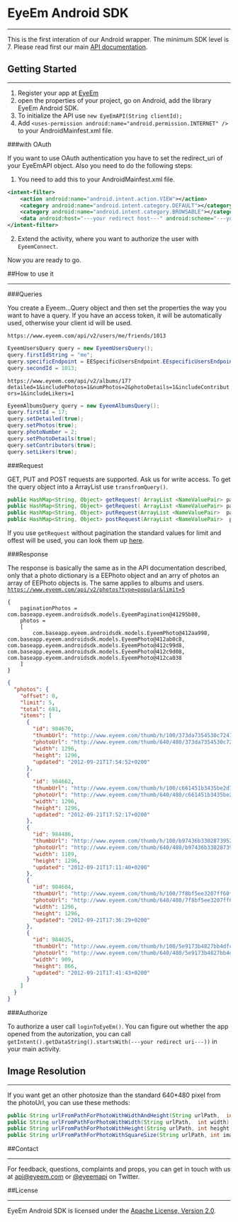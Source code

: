 # EyeEm Android SDK
***

This is the first interation of our Android wrapper. The minimum SDK level is 7.
Please read first our main [API documentation](https://github.com/eyeem/Public-API#eyeem-api).


## Getting Started
***

1. Register your app at [EyeEm](http://www.eyeem.com/developers/myapps)
2. open the properties of your project, go on Android, add the library EyeEm Android SDK.
3. To initialize the API use ```new EyeEmAPI(String clientId);``` 
4. Add `<uses-permission android:name="android.permission.INTERNET" />` to your AndroidMainfest.xml file. 

###with OAuth 

If you want to use OAuth authentication you have to set the redirect_uri of your EyeEmAPI object. Also you need to do the following steps:

1. You need to add this to your AndroidMainfest.xml file.             
``` xml
<intent-filter>    
    <action android:name="android.intent.action.VIEW"></action>
	<category android:name="android.intent.category.DEFAULT"></category>
	<category android:name="android.intent.category.BROWSABLE"></category>
	<data android:host="---your redirect host---" android:scheme="---your redirect scheme"></data>
</intent-filter>
```

2. Extend the activity, where you want to authorize the user with `EyeemConnect`.

Now you are ready to go.

##How to use it
***
###Queries

You create a Eyeem…Query object and then set the properties the way you want to have a query. If you have an access token, it will be automatically used, otherwise your client id  will be used.

`https://www.eyeem.com/api/v2/users/me/friends/1013`

``` java
EyeemUsersQuery query = new EyeemUsersQuery();
query.firstIdString = "me";
query.specificEndpoint = EESpecificUsersEndpoint.EEspecificUsersEndpointFriends;
query.secondId = 1013;
```
`https://www.eyeem.com/api/v2/albums/17?detailed=1&includePhotos=1&numPhotos=2&photoDetails=1&includeContributors=1&includeLikers=1`

``` java
EyeemAlbumsQuery query = new EyeemAlbumsQuery();
query.firstId = 17;
query.setDetailed(true);
query.setPhotos(true);
query.photoNumber = 2;
query.setPhotoDetails(true);       
query.setContributors(true);
query.setLikers(true);
``` 

###Request

GET, PUT and POST requests are supported. Ask us for write access.
To get the query object into a ArrayList use  `transfromQuery()`.

``` java
public HashMap<String, Object> getRequest( ArrayList <NameValuePair> parameters)
public HashMap<String, Object> getRequest( ArrayList <NameValuePair> parameters, EyeemPagination pagination)
public HashMap<String, Object> putRequest(ArrayList <NameValuePair>  parameters)
public HashMap<String, Object> postRequest(ArrayList <NameValuePair>  parameters)	                       
```
If you use `getRequest` without pagination the standard values for limit and offest will be used, you can look them up [here](https://github.com/eyeem/Public-API/#api-documentation).

###Response

The response is basically the same as in the API documentation described, only that a photo dictionary is a EEPhoto object and an arry of photos an array of EEPhoto objects is. The same applies to albums and users. 
[`https://www.eyeem.com/api/v2/photos?type=popular&limit=5`](https://github.com/eyeem/Public-API/blob/master/endpoints/photos/GET_photo.md#files)
```
{
	paginationPhotos = com.baseapp.eyeem.androidsdk.models.EyeemPagination@41295b80, 
	photos = 
	[
		com.baseapp.eyeem.androidsdk.models.EyeemPhoto@412aa998, 		com.baseapp.eyeem.androidsdk.models.EyeemPhoto@412ab0c8, 		com.baseapp.eyeem.androidsdk.models.EyeemPhoto@412c99d8, 		com.baseapp.eyeem.androidsdk.models.EyeemPhoto@412c9d08, 		com.baseapp.eyeem.androidsdk.models.EyeemPhoto@412ca038
	]
}
```
``` json
{
  "photos": {
    "offset": 0,
    "limit": 5,
    "total": 681,
    "items": [
      {
        "id": 984670,
        "thumbUrl": "http://www.eyeem.com/thumb/h/100/373da7354530c72410d2425afdc4e6c1101e82f9-1348242890",
        "photoUrl": "http://www.eyeem.com/thumb/640/480/373da7354530c72410d2425afdc4e6c1101e82f9-1348242890",
        "width": 1296,
        "height": 1296,
        "updated": "2012-09-21T17:54:52+0200"
      },
      {
        "id": 984662,
        "thumbUrl": "http://www.eyeem.com/thumb/h/100/c661451b3435be2d73daa897ee5a62a1096bab80-1348242734",
        "photoUrl": "http://www.eyeem.com/thumb/640/480/c661451b3435be2d73daa897ee5a62a1096bab80-1348242734",
        "width": 1296,
        "height": 1296,
        "updated": "2012-09-21T17:52:17+0200"
      },
      {
        "id": 984486,
        "thumbUrl": "http://www.eyeem.com/thumb/h/100/b97436b3302873952e06ee6c1c2274bec33f3c01-1348240283",
        "photoUrl": "http://www.eyeem.com/thumb/640/480/b97436b3302873952e06ee6c1c2274bec33f3c01-1348240283",
        "width": 1109,
        "height": 1296,
        "updated": "2012-09-21T17:11:40+0200"
      },
      {
        "id": 984604,
        "thumbUrl": "http://www.eyeem.com/thumb/h/100/7f8bf5ee3207ff60f6ff203fd45cad93d8acb5dd-1348241773",
        "photoUrl": "http://www.eyeem.com/thumb/640/480/7f8bf5ee3207ff60f6ff203fd45cad93d8acb5dd-1348241773",
        "width": 1296,
        "height": 1296,
        "updated": "2012-09-21T17:36:29+0200"
      },
      {
        "id": 984625,
        "thumbUrl": "http://www.eyeem.com/thumb/h/100/5e9173b4827bb4dfc139cb7f2b91ed722cb473c7-1348242086",
        "photoUrl": "http://www.eyeem.com/thumb/640/480/5e9173b4827bb4dfc139cb7f2b91ed722cb473c7-1348242086",
        "width": 909,
        "height": 866,
        "updated": "2012-09-21T17:41:43+0200"
      }
    ]
  }
}
```
###Authorize

To authorize a user call `loginToEyeEm()`. You can figure out whether the app opened from the autorization, you can call `getIntent().getDataString().startsWith(---your redirect uri---))` in your main activity.


## Image Resolution
***

If you want get an other photosize than the standard 640*480 pixel from the photoUrl, you can use these methods: 

``` java
public String urlFromPathForPhotoWithWidthAndHeight(String urlPath,  int width, int height)
public String urlFromPathForPhotoWithWidth(String urlPath,  int width)
public String urlFromPathForPhotoWithHeight(String urlPath, int height)
public String urlFromPathForPhotoWithSquareSize(String urlPath, int imageSize)
```

##Contact
***

For feedback, questions, complaints and props, you can get in touch with us at [api@eyeem.com](mailto:api@eyeem.com) or [@eyeemapi](http://twitter.com/eyeemapi) on Twitter.



##License
***
EyeEm Android SDK is licensed under the [Apache License, Version 2.0](http://www.apache.org/licenses/LICENSE-2.0.html).



